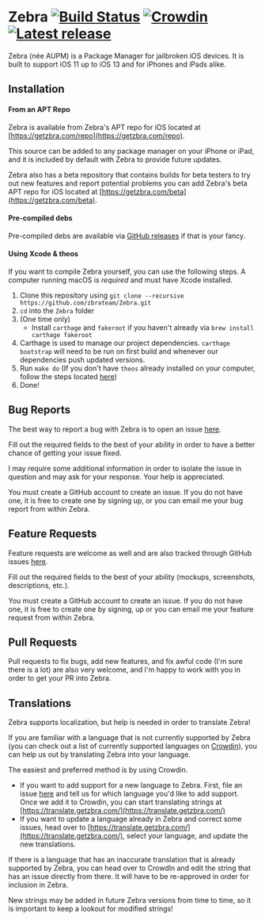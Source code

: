 # Zebra [![Build Status](https://travis-ci.org/wstyres/Zebra.svg?branch=master)](https://travis-ci.org/wstyres/Zebra) [![Crowdin](https://badges.crowdin.net/zebra/localized.svg)](https://translate.getzbra.com/project/zebra) [![Latest release](https://img.shields.io/github/v/release/wstyres/Zebra?color=brightgreen&label=version)](https://github.com/zbrateam/Zebra/releases/latest)
Zebra (née AUPM) is a Package Manager for jailbroken iOS devices. It is built to support iOS 11 up to iOS 13 and for iPhones and iPads alike.

## Installation
#### From an APT Repo
Zebra is available from Zebra's APT repo for iOS located at [https://getzbra.com/repo](https://getzbra.com/repo).

This source can be added to any package manager on your iPhone or iPad, and it is included by default with Zebra to provide future updates.

Zebra also has a beta repository that contains builds for beta testers to try out new features and report potential problems you can add Zebra's beta APT repo for iOS located at [https://getzbra.com/beta](https://getzbra.com/beta).

#### Pre-compiled debs
Pre-compiled debs are available via [GitHub releases](https://github.com/zbrateam/Zebra/releases) if that is your fancy.

#### Using Xcode & theos
If you want to compile Zebra yourself, you can use the following steps. A computer running macOS is _required_ and must have Xcode installed.

1. Clone this repository using `git clone --recursive https://github.com/zbrateam/Zebra.git`
2. `cd` into the `Zebra` folder
3. (One time only) 
    - Install `carthage` and `fakeroot` if you haven't already via `brew install carthage fakeroot`
4. Carthage is used to manage our project dependencies. `carthage bootstrap` will need to be run on first build and whenever our dependencies push updated versions.
5. Run `make do` (If you don't have `theos` already installed on your computer, follow the steps located [here](https://github.com/theos/theos/wiki/Installation))
6. Done!

## Bug Reports

The best way to report a bug with Zebra is to open an issue [here](https://github.com/zbrateam/Zebra/issues/new?assignees=wstyres&labels=bug&template=bug_report.md&title=).

Fill out the required fields to the best of your ability in order to have a better chance of getting your issue fixed.

I may require some additional information in order to isolate the issue in question and may ask for your response. Your help is appreciated.

You must create a GitHub account to create an issue. If you do not have one, it is free to create one by signing up, or you can email me your bug report from within Zebra.

## Feature Requests

Feature requests are welcome as well and are also tracked through GitHub issues [here](https://github.com/zbrateam/Zebra/issues/new?assignees=&labels=enhancement&template=feature_request.md&title=).

Fill out the required fields to the best of your ability (mockups, screenshots, descriptions, etc.).

You must create a GitHub account to create an issue. If you do not have one, it is free to create one by signing, up or you can email me your feature request from within Zebra.

## Pull Requests

Pull requests to fix bugs, add new features, and fix awful code (I'm sure there is a lot) are also very welcome, and I'm happy to work with you in order to get your PR into Zebra.

## Translations

Zebra supports localization, but help is needed in order to translate Zebra!

If you are familiar with a language that is not currently supported by Zebra (you can check out a list of currently supported languages on [Crowdin](https://translate.getzbra.com/)), you can help us out by translating Zebra into your language.

The easiest and preferred method is by using Crowdin.
- If you want to add support for a new language to Zebra. First, file an issue [here](https://github.com/zbrateam/Zebra/issues/new?assignees=&labels=localization&template=localization-support.md&title=%5BLocalize%5D) and tell us for which language you'd like to add support. Once we add it to Crowdin, you can start translating strings at [https://translate.getzbra.com/](https://translate.getzbra.com/)
- If you want to update a language already in Zebra and correct some issues, head over to [https://translate.getzbra.com/](https://translate.getzbra.com/), select your language, and update the new translations.

If there is a language that has an inaccurate translation that is already supported by Zebra, you can head over to CrowdIn and edit the string that has an issue directly from there. It will have to be re-approved in order for inclusion in Zebra.

New strings may be added in future Zebra versions from time to time, so it is important to keep a lookout for modified strings!
